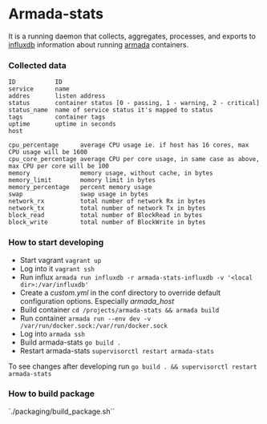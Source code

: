 # Armada-stats
It is a running daemon that collects, aggregates, processes, and exports to [influxdb](https://influxdata.com/) information about running [armada](http://armada.sh) containers.

### Collected data

	ID           ID
	service      name
	addres       listen address
	status       container status [0 - passing, 1 - warning, 2 - critical]
	status_name  name of service status it's mapped to status
	tags         container tags
	uptime       uptime in seconds
	host

    cpu_percentage      average CPU usage ie. if host has 16 cores, max CPU usage will be 1600
    cpu_core_percentage average CPU per core usage, in same case as above, max CPU per core will be 100
    memory              memory usage, without cache, in bytes
    memory_limit        momory limit in bytes
    memory_percentage   percent memory usage
    swap                swap usage in bytes
    network_rx          total number of network Rx in bytes
    network_tx          total number of network Tx in bytes
    block_read          total number of BlockRead in bytes
    block_write         total number of BlockWrite in bytes


### How to start developing
- Start vagrant `vagrant up`
- Log into it `vagrant ssh`
- Run influx `armada run influxdb -r armada-stats-influxdb -v '<local dir>:/var/influxdb'`
- Create a *custom.yml* in the conf directory to override default configuration options. Especially *armada_host*
- Build container `cd /projects/armada-stats && armada build`
- Run container `armada run --env dev -v /var/run/docker.sock:/var/run/docker.sock`
- Log into `armada ssh`
- Build armada-stats `go build .`
- Restart armada-stats `supervisorctl restart armada-stats`

To see changes after developing run `go build . && supervisorctl restart armada-stats`

### How to build package
`./packaging/build_package.sh``

